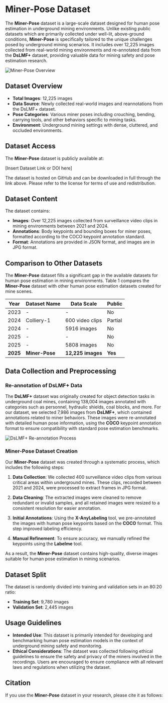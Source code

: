 # Miner-Pose Dataset

The **Miner-Pose** dataset is a large-scale dataset designed for human pose estimation in underground mining environments. Unlike existing public datasets which are primarily collected under well-lit, above-ground conditions, **Miner-Pose** is specifically tailored to the unique challenges posed by underground mining scenarios. It includes over 12,225 images collected from real-world mining environments and re-annotated data from the **DsLMF+** dataset, providing valuable data for mining safety and pose estimation research.

![Miner-Pose Overview](https://github.com/your-username/Miner-Pose/images/overview.png)

## Dataset Overview

- **Total Images**: 12,225 images
- **Data Source**: Newly collected real-world images and reannotations from the DsLMF+ dataset.
- **Pose Categories**: Various miner poses including crouching, bending, carrying tools, and other behaviors specific to mining tasks.
- **Environment**: Underground mining settings with dense, cluttered, and occluded environments.

## Dataset Access

The **Miner-Pose** dataset is publicly available at:

[Insert Dataset Link or DOI here]

The dataset is hosted on GitHub and can be downloaded in full through the link above. Please refer to the license for terms of use and redistribution.

## Dataset Content

The dataset contains:

- **Images**: Over 12,225 images collected from surveillance video clips in mining environments between 2021 and 2024.
- **Annotations**: Body keypoints and bounding boxes for miner poses, formatted according to the COCO keypoint annotation standard.
- **Format**: Annotations are provided in JSON format, and images are in JPG format.

## Comparison to Other Datasets

The **Miner-Pose** dataset fills a significant gap in the available datasets for human pose estimation in mining environments. Table 1 compares the **Miner-Pose** dataset with other human pose estimation datasets created for mine scenes.

| Year | Dataset Name | Data Scale  | Public |
|------|--------------|-------------|--------|
| 2023 | -            | -           | No     |
| 2024 | Colliery-1   | 600 video clips | Partial |
| 2024 | -            | 5916 images | No     |
| 2025 | -            | -           | No     |
| 2025 | -            | 5808 images | No     |
| **2025** | **Miner-Pose** | **12,225 images** | **Yes** |

## Data Collection and Preprocessing

### Re-annotation of DsLMF+ Data

The **DsLMF+** dataset was originally created for object detection tasks in underground coal mines, containing 138,004 images annotated with categories such as personnel, hydraulic shields, coal blocks, and more. For our dataset, we selected 7,986 images from **DsLMF+**, which contained annotations related to miner behaviors. These images were re-annotated with detailed human pose information, using the **COCO** keypoint annotation format to ensure compatibility with standard pose estimation benchmarks.

![DsLMF+ Re-annotation Process](https://github.com/your-username/Miner-Pose/images/dslmf-process.png)

### Miner-Pose Dataset Creation

Our **Miner-Pose** dataset was created through a systematic process, which includes the following steps:

1. **Data Collection**: We collected 400 surveillance video clips from various critical areas within underground mines. These clips, recorded between 2021 and 2024, were processed to extract frames in JPG format.
   
2. **Data Cleaning**: The extracted images were cleaned to remove redundant or invalid samples, and all retained images were resized to a consistent resolution for easier annotation.

3. **Initial Annotations**: Using the **X-AnyLabeling** tool, we pre-annotated the images with human pose keypoints based on the **COCO** format. This step improved labeling efficiency.

4. **Manual Refinement**: To ensure accuracy, we manually refined the keypoints using the **Labelme** tool.

As a result, the **Miner-Pose** dataset contains high-quality, diverse images suitable for human pose estimation in mining scenarios.

## Dataset Split

The dataset is randomly divided into training and validation sets in an 80:20 ratio:

- **Training Set**: 9,780 images
- **Validation Set**: 2,445 images

## Usage Guidelines

- **Intended Use**: This dataset is primarily intended for developing and benchmarking human pose estimation models in the context of underground mining safety and monitoring.
- **Ethical Considerations**: The dataset was collected following ethical guidelines to ensure the safety and privacy of the miners involved in the recordings. Users are encouraged to ensure compliance with all relevant laws and regulations when utilizing the dataset.

## Citation

If you use the **Miner-Pose** dataset in your research, please cite it as follows:

